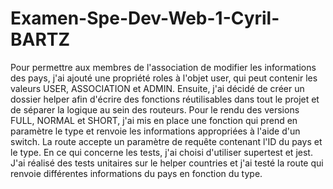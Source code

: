 # Examen-Spe-Dev-Web-1-Cyril-BARTZ

Pour permettre aux membres de l'association de modifier les informations des pays, j'ai ajouté une propriété roles à l'objet user, qui peut contenir les valeurs USER, ASSOCIATION et ADMIN. Ensuite, j'ai décidé de créer un dossier helper afin d'écrire des fonctions réutilisables dans tout le projet et de séparer la logique au sein des routeurs. Pour le rendu des versions FULL, NORMAL et SHORT, j'ai mis en place une fonction qui prend en paramètre le type et renvoie les informations appropriées à l'aide d'un switch. La route accepte un paramètre de requête contenant l'ID du pays et le type. En ce qui concerne les tests, j'ai choisi d'utiliser supertest et jest. J'ai réalisé des tests unitaires sur le helper countries et j'ai testé la route qui renvoie différentes informations du pays en fonction du type.
